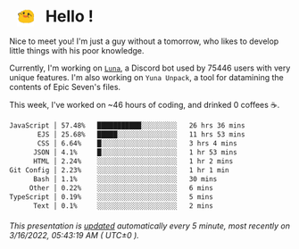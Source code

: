 <h1>   <img src="./spoink.gif" style="vertical-align:middle;" width="30px">   Hello ! </h1>

Nice to meet you! I'm just a guy without a tomorrow, who likes to develop little things with his poor knowledge.

Currently, I'm working on <a href='https://github.com/Asgarrrr/Luna'>`Luna`</a>, a Discord bot used by 75446 users with very unique features. I'm also working on `Yuna Unpack`, a tool for datamining the contents of Epic Seven's files.

This week, I've worked on ~46 hours of coding, and drinked 0 coffees ☕.

```
JavaScript │ 57.48%   ███████████░░░░░░░░░   26 hrs 36 mins
       EJS │ 25.68%   █████░░░░░░░░░░░░░░░   11 hrs 53 mins
       CSS │ 6.64%    █░░░░░░░░░░░░░░░░░░░   3 hrs 4 mins
      JSON │ 4.1%     █░░░░░░░░░░░░░░░░░░░   1 hr 53 mins
      HTML │ 2.24%    ░░░░░░░░░░░░░░░░░░░░   1 hr 2 mins
Git Config │ 2.23%    ░░░░░░░░░░░░░░░░░░░░   1 hr 1 min
      Bash │ 1.1%     ░░░░░░░░░░░░░░░░░░░░   30 mins
     Other │ 0.22%    ░░░░░░░░░░░░░░░░░░░░   6 mins
TypeScript │ 0.19%    ░░░░░░░░░░░░░░░░░░░░   5 mins
      Text │ 0.1%     ░░░░░░░░░░░░░░░░░░░░   2 mins
```

###### This presentation is [updated](https://github.com/Asgarrrr) automatically every 5 minute, most recently on 3/16/2022, 05:43:19 AM ( UTC±0 ).